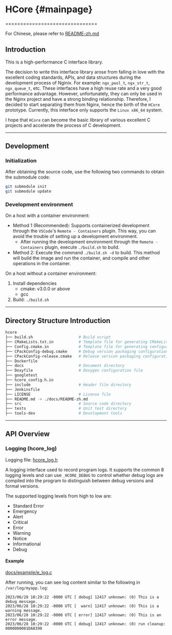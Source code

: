 # HCore {#mainpage}
===============================

For Chinese, please refer to [README-zh.md](./README-zh.md)

## Introduction

This is a high-performance C interface library.

The decision to write this interface library arose from falling in love with the excellent coding standards, APIs, and data structures during the development process of Nginix. For example: `ngx_pool_t`, `ngx_str_t`, `ngx_queue_t`, etc. These interfaces have a high reuse rate and a very good performance advantage. However, unfortunately, they can only be used in the Nginx project and have a strong binding relationship. Therefore, I decided to start separating them from Nginx, hence the birth of the `HCore` prototype. Currently, this interface only supports the `Linux x86_64` system.

I hope that `HCore` can become the basic library of various excellent C projects and accelerate the process of C development.

---

## Development

### Initialization

After obtaining the source code, use the following two commands to obtain the submodule code:

```bash
git submodule init
git submodule update
```

### Development environment

On a host with a container environment:

- Method 1 (Recommended): Supports containerized development through the `VSCode`'s `Remote - Containers` plugin. This way, you can avoid the trouble of setting up a development environment.
    - After running the development environment through the `Remote - Containers` plugin, execute `./build.sh` to build.
- Method 2: Execute the command `./build.sh -d` to build. This method will build the image and run the container, and compile and other operations in the container.

On a host without a container environment:

1. Install dependencies
    - cmake: v3.0.0 or above
    - gcc
2. Build: `./build.sh`

---

## Directory Structure Introduction

```sh
hcore
├── build.sh                    # Build script
├── CMakeLists.txt.in           # Template file for generating CMakeLists.txt
├── Config.cmake.in             # Template file for generating configuration information (Config.cmake)
├── CPackConfig-debug.cmake     # Debug version packaging configuration file
├── CPackConfig-release.cmake   # Release version packaging configuration file
├── Dockerfile
├── docs                        # Document directory
├── Doxyfile                    # Doxygen configuration file
├── googletest
├── hcore_config.h.in
├── include                     # Header file directory
├── Jenkinsfile
├── LICENSE                     # License file
├── README.md -> ./docs/README-zh.md
├── src                         # Source code directory
├── tests                       # Unit test directory
├── tools-dev                   # Development tools
```

---

## API Overview

### Logging (hcore_log)

Logging file: [hcore_log.h](./include/hcore_log.h)

A logging interface used to record program logs. It supports the common 8 logging levels and can use `_HCORE_DEBUG` to control whether debug logs are compiled into the program to distinguish between debug versions and formal versions.

The supported logging levels from high to low are:

- Standard Error
- Emergency
- Alert
- Critical
- Error
- Warning
- Notice
- Informational
- Debug

#### Example

[docs/example/e_log.c](./docs/example/e_log.c)

After running, you can see log content similar to the following in `/var/log/myapp.log`:

```text
2023/06/28 10:29:22 -0000 UTC [ debug] 12417 unknown: (0) This is a debug message.
2023/06/28 10:29:22 -0000 UTC [  warn] 12417 unknown: (0) This is a warning message.
2023/06/28 10:29:22 -0000 UTC [ error] 12417 unknown: (0) This is an error message.
2023/06/28 10:29:22 -0000 UTC [ debug] 12417 unknown: (0) run cleanup: 0000000001DA8390
```

